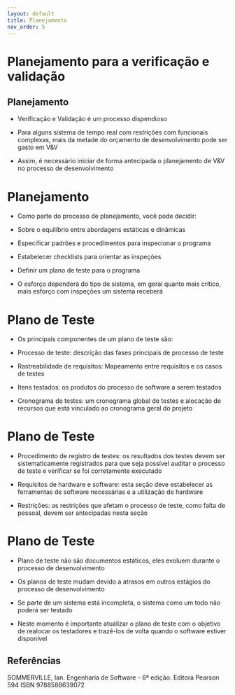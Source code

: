 ```yaml
---
layout: default
title: Planejamento
nav_order: 5
---
```


# Planejamento para a verificação e validação


## Planejamento

* Verificação e Validação é um processo dispendioso
<!-- .element: class="fragment" -->
  
* Para alguns sistema de tempo real com restrições com funcionais complexas, mais da metade do orçamento de desenvolvimento pode ser gasto em V&V
<!-- .element: class="fragment" -->

* Assim, é necessário iniciar de forma antecipada o planejamento de V&V no processo de desenvolvimento
<!-- .element: class="fragment" -->


# Planejamento

* Como parte do processo de planejamento, você pode decidir:
<!-- .element: class="fragment" -->
  * Sobre o equilíbrio entre abordagens estáticas e dinâmicas
  <!-- .element: class="fragment" -->
   
  * Especificar padrões e procedimentos para inspecionar o programa
  <!-- .element: class="fragment" -->
   
  * Estabelecer checklists para orientar as inspeções
  <!-- .element: class="fragment" -->
   
  * Definir um plano de teste para o programa
  <!-- .element: class="fragment" -->

* O esforço dependerá do tipo de sistema, em geral quanto mais crítico, mais esforço com inspeções um sistema receberá
<!-- .element: class="fragment" -->


# Plano de Teste

* Os principais componentes de um plano de teste são:
<!-- .element: class="fragment" -->
  * Processo de teste: descrição das fases principais de processo de teste
  <!-- .element: class="fragment" -->
   
  * Rastreabilidade de requisitos: Mapeamento entre requisitos e os casos de testes
  <!-- .element: class="fragment" -->
   
  * Itens testados: os produtos do processo de software a serem testados
  <!-- .element: class="fragment" -->

  * Cronograma de testes: um cronograma global de testes e alocação de recursos que está vinculado ao cronograma geral do projeto
  <!-- .element: class="fragment" -->


# Plano de Teste

* Procedimento de registro de testes: os resultados dos testes devem ser sistematicamente registrados para que seja possível auditar o processo de teste e verificar se foi corretamente executado
<!-- .element: class="fragment" -->
  
* Requisitos de hardware e software: esta seção deve estabelecer as ferramentas de software necessárias e a utilização de hardware
<!-- .element: class="fragment" -->

* Restrições: as restrições que afetam o processo de teste, como falta de pessoal, devem ser antecipadas nesta seção
<!-- .element: class="fragment" -->


# Plano de Teste

* Plano de teste não são documentos estáticos, eles evoluem durante o processo de desenvolvimento
<!-- .element: class="fragment" -->

* Os planos de teste mudam devido a atrasos em outros estágios do processo de desenvolvimento
<!-- .element: class="fragment" -->

* Se parte de um sistema está incompleta, o sistema como um todo não poderá ser testado
<!-- .element: class="fragment" -->

* Neste momento é importante atualizar o plano de teste com o objetivo de realocar os testadores e trazê-los de volta quando o software estiver disponível
<!-- .element: class="fragment" -->


## Referências

SOMMERVILLE, Ian. Engenharia de Software - 6ª edição. Editora Pearson 594 ISBN 9788588639072